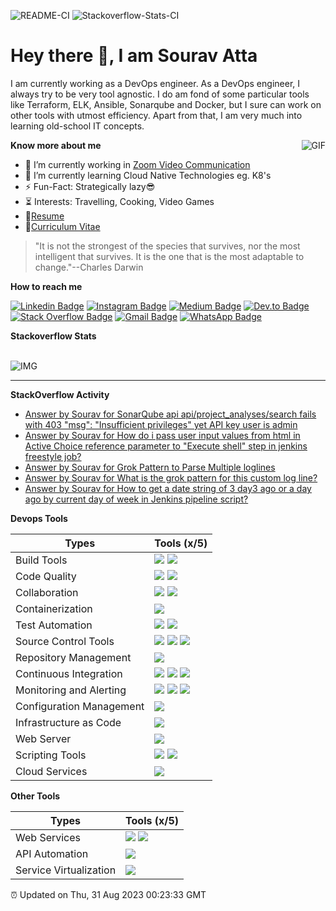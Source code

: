 ![README-CI](https://github.com/souravatta/souravatta/workflows/README-CI/badge.svg?branch=master)  ![Stackoverflow-Stats-CI](https://github.com/souravatta/souravatta/workflows/Stackoverflow-Stats-CI/badge.svg)
# Hey there 👋, I am Sourav Atta

I am currently working as a DevOps engineer. As a DevOps engineer, I always try to be very tool agnostic. I do am fond of some particular tools like
Terraform, ELK, Ansible, Sonarqube and Docker, but I sure can work on other tools with utmost efficiency. Apart from that, I am very much into learning old-school IT concepts.

<img align="right" alt="GIF" src="https://media.giphy.com/media/eMPormrWOvXQHSKTjO/giphy.gif"/>

**Know more about me**
- 🏢 I’m currently working in [Zoom Video Communication](https://zoom.us/)
- 🌱 I’m currently learning Cloud Native Technologies eg. K8's
- ⚡️ Fun-Fact: Strategically lazy😎
- ⏳ Interests: Travelling, Cooking, Video Games
- 📝[Resume](https://drive.google.com/file/d/1O4L-Q4nE4edx28-PGlkEMpeSdS_jDDcs/view?usp=sharing)
- 📝[Curriculum Vitae](https://drive.google.com/file/d/1ki-jtGpKk5n0mQk648YASbfzkxTsFpLA/view?usp=sharing)

> "It is not the strongest of the species that survives, nor the most intelligent that survives. It is the one that is the most adaptable to change."--Charles Darwin

**How to reach me**

[![Linkedin Badge](https://img.shields.io/badge/-sourav-blue?style=?style=flat&logo=Linkedin&logoColor=white&link=https://www.linkedin.com/in/souravatta/)](https://www.linkedin.com/in/souravatta/)
[![Instagram Badge](https://img.shields.io/badge/-@sourav_0319-7248c5?style=flat&logo=instagram&logoColor=white&link=https://www.instagram.com/sourav_0319/)](https://www.instagram.com/sourav_0319/)
[![Medium Badge](https://img.shields.io/badge/-@souravatta-black?style=flat&logo=Medium&logoColor=white&link=https://souravatta.medium.com/)](https://souravatta.medium.com/)
[![Dev.to Badge](https://img.shields.io/badge/-@souravatta-black?style=flat&logo=dev-dot-to&logoColor=white&link=https://dev.to/souravatta)](https://dev.to/souravatta)
[![Stack Overflow Badge](https://img.shields.io/badge/-@souravatta-orange?style=flat&logo=stackoverflow&logoColor=white&link=https://stackoverflow.com/users/8854824/souravatta?tab=profile)](https://stackoverflow.com/users/8854824/souravatta?tab=profile)
[![Gmail Badge](https://img.shields.io/badge/-sourav.atta19395-c14438?style=flat&logo=Gmail&logoColor=white&link=mailto:sourav.atta19395@gmail.com)](mailto:sourav.atta19395@gmail.com)
[![WhatsApp Badge](https://img.shields.io/badge/-+917827970696-25D366?style=flat&logo=WhatsApp&logoColor=white&link=https://api.whatsapp.com/send?phone=917827970696)](https://api.whatsapp.com/send?phone=917827970696)


  **Stackoverflow Stats**

  <br>
  <img alt="IMG" src="https://github-readme-stackoverflow.vercel.app/?userID=8854824"/>
  <hr>
  <p align="right" float="right">

  **StackOverflow Activity**
  <!-- STACKOVERFLOW:START -->
- [Answer by Sourav for SonarQube api api/project_analyses/search fails with 403 &quot;msg&quot;: &quot;Insufficient privileges&quot; yet API key user is admin](https://stackoverflow.com/questions/74823133/sonarqube-api-api-project-analyses-search-fails-with-403-msg-insufficient-pr/75048935#75048935)
- [Answer by Sourav for How do i pass user input values from html in Active Choice reference parameter to &quot;Execute shell&quot; step in jenkins freestyle job?](https://stackoverflow.com/questions/74082884/how-do-i-pass-user-input-values-from-html-in-active-choice-reference-parameter-t/74085026#74085026)
- [Answer by Sourav for Grok Pattern to Parse Multiple loglines](https://stackoverflow.com/questions/73954585/grok-pattern-to-parse-multiple-loglines/73956834#73956834)
- [Answer by Sourav for What is the grok pattern for this custom log line?](https://stackoverflow.com/questions/73892422/what-is-the-grok-pattern-for-this-custom-log-line/73903824#73903824)
- [Answer by Sourav for How to get a date string of 3 day3 ago or a day ago by current day of week in Jenkins pipeline script?](https://stackoverflow.com/questions/73848914/how-to-get-a-date-string-of-3-day3-ago-or-a-day-ago-by-current-day-of-week-in-je/73849821#73849821)
<!-- STACKOVERFLOW:END -->

  </p>


**Devops Tools**

|Types                         |Tools (x/5)                                                                                                                                                                                                          |
|------------------------------|---------------------------------------------------------------------------------------------------------------------------------------------------------------------------------------------------------------------|
|Build Tools                   |![](https://img.shields.io/badge/Maven-3-9400D3?labelColor=7D898B) ![](https://img.shields.io/badge/npm-3-9400D3?labelColor=7D898B)                                                                                  |
|Code Quality                  |![](https://img.shields.io/badge/Sonarqube-4-orange?labelColor=7D898B) ![](https://img.shields.io/badge/Jacoco-1-blue?labelColor=7D898B)                                                                             |
|Collaboration                 |![](https://img.shields.io/badge/JIRA-3-9400D3?labelColor=7D898B) ![](https://img.shields.io/badge/Confluence-3-9400D3?labelColor=7D898B)                                                                            |
|Containerization              |![](https://img.shields.io/badge/Docker-3-9400D3?labelColor=7D898B)                                                                                                                                                  |
|Test Automation               |![](https://img.shields.io/badge/Selenium-2-green?labelColor=7D898B) ![](https://img.shields.io/badge/TOSCA-2-green?labelColor=7D898B)                                                                               |
|Source Control Tools          |![](https://img.shields.io/badge/GIT-3-9400D3?labelColor=7D898B) ![](https://img.shields.io/badge/Gitlab-3-9400D3?labelColor=7D898B) ![](https://img.shields.io/badge/Github-3-9400D3?labelColor=7D898B)             |
|Repository Management         |![](https://img.shields.io/badge/Nexus-3-9400D3?labelColor=7D898B)                                                                                                                                                   |
|Continuous Integration        |![](https://img.shields.io/badge/Jenkins-3-9400D3?labelColor=7D898B) ![](https://img.shields.io/badge/Gitlab%20CI-2-green?labelColor=7D898B) ![](https://img.shields.io/badge/Github%20CI-1-blue?labelColor=7D898B)  |
|Monitoring and Alerting       |![](https://img.shields.io/badge/ELK-4-orange?labelColor=7D898B) ![](https://img.shields.io/badge/Icinga-2-green?labelColor=7D898B) ![](https://img.shields.io/badge/Grafana-3-9400D3?labelColor=7D898B)             |
|Configuration Management      |![](https://img.shields.io/badge/Ansible-3-9400D3?labelColor=7D898B)                                                                                                                                                 |
|Infrastructure as Code        |![](https://img.shields.io/badge/Terraform-3-9400D3?labelColor=7D898B)                                                                                                                                               |
|Web Server                    |![](https://img.shields.io/badge/Nginx-2-green?labelColor=7D898B)                                                                                                                                                    |
|Scripting Tools               |![](https://img.shields.io/badge/Bash-3-9400D3?labelColor=7D898B) ![](https://img.shields.io/badge/Python-2-green?labelColor=7D898B)                                                                                  |
|Cloud Services                |![](https://img.shields.io/badge/AWS-2-green?labelColor=7D898B)                                                                                                                                                      |

**Other Tools**

|Types                         |Tools (x/5)                                                                                                                         |
|------------------------------|------------------------------------------------------------------------------------------------------------------------------------|
|Web Services                  |![](https://img.shields.io/badge/SOAP-2-green?labelColor=7D898B) ![](https://img.shields.io/badge/REST-2-green?labelColor=7D898B)   |
|API Automation                |![](https://img.shields.io/badge/TOSCA%20OSV-5-red?labelColor=7D898B)                                                               |
|Service Virtualization        |![](https://img.shields.io/badge/TOSCA%20OSV-5-red?labelColor=7D898B)                                                               |

⏰ Updated on Thu, 31 Aug 2023 00:23:33 GMT

